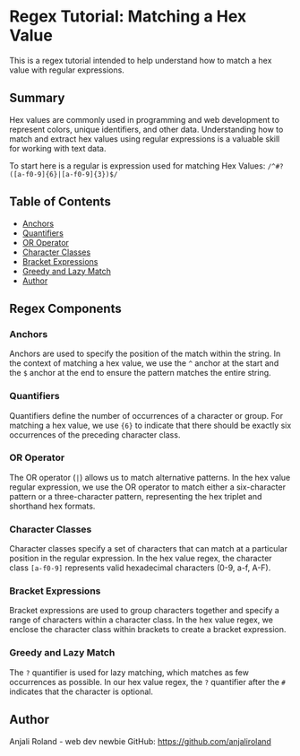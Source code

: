 # Regex Tutorial: Matching a Hex Value

This is a regex tutorial intended to help understand how to match a hex value with regular expressions. 

## Summary

Hex values are commonly used in programming and web development to represent colors, unique identifiers, and other data. Understanding how to match and extract hex values using regular expressions is a valuable skill for working with text data.

To start here is a regular is expression used for matching Hex Values:
`/^#?([a-f0-9]{6}|[a-f0-9]{3})$/`

## Table of Contents
- [Anchors](#anchors)
- [Quantifiers](#quantifiers)
- [OR Operator](#or-operator)
- [Character Classes](#character-classes)
- [Bracket Expressions](#bracket-expressions)
- [Greedy and Lazy Match](#greedy-and-lazy-match)
- [Author](#author)

## Regex Components

### Anchors
Anchors are used to specify the position of the match within the string. In the context of matching a hex value, we use the `^` anchor at the start and the `$` anchor at the end to ensure the pattern matches the entire string.

### Quantifiers
Quantifiers define the number of occurrences of a character or group. For matching a hex value, we use `{6}` to indicate that there should be exactly six occurrences of the preceding character class.

### OR Operator
The OR operator (`|`) allows us to match alternative patterns. In the hex value regular expression, we use the OR operator to match either a six-character pattern or a three-character pattern, representing the hex triplet and shorthand hex formats.

### Character Classes
Character classes specify a set of characters that can match at a particular position in the regular expression. In the hex value regex, the character class `[a-f0-9]` represents valid hexadecimal characters (0-9, a-f, A-F).

### Bracket Expressions
Bracket expressions are used to group characters together and specify a range of characters within a character class. In the hex value regex, we enclose the character class within brackets to create a bracket expression.

### Greedy and Lazy Match
The `?` quantifier is used for lazy matching, which matches as few occurrences as possible. In our hex value regex, the `?` quantifier after the `#` indicates that the character is optional.


## Author

Anjali Roland - web dev newbie
GitHub: https://github.com/anjaliroland